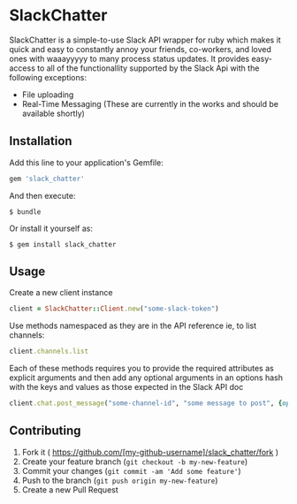 # SlackChatter

SlackChatter is a simple-to-use Slack API wrapper for ruby which makes it quick and easy to constantly annoy your friends, co-workers, and loved ones with waaayyyyy to many process status updates. It provides easy-access to all of the functionallity supported by the Slack Api with the following exceptions:
- File uploading
- Real-Time Messaging
(These are currently in the works and should be available shortly)

## Installation

Add this line to your application's Gemfile:

```ruby
gem 'slack_chatter'
```

And then execute:

    $ bundle

Or install it yourself as:

    $ gem install slack_chatter

## Usage

Create a new client instance
```ruby
client = SlackChatter::Client.new("some-slack-token")
```

Use methods namespaced as they are in the API reference ie, to list channels:
```ruby
client.channels.list
```

Each of these methods requires you to provide the required attributes as explicit arguments and then add any optional arguments in an options hash with the keys and values as those expected in the Slack API doc
```ruby
client.chat.post_message("some-channel-id", "some message to post", {option_param: })
```


## Contributing

1. Fork it ( https://github.com/[my-github-username]/slack_chatter/fork )
2. Create your feature branch (`git checkout -b my-new-feature`)
3. Commit your changes (`git commit -am 'Add some feature'`)
4. Push to the branch (`git push origin my-new-feature`)
5. Create a new Pull Request
